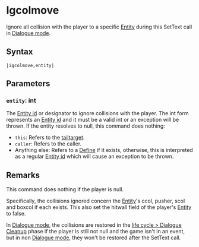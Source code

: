 # Igcolmove

Ignore all collision with the player to a specific [Entity](../../../Data%20format/Entity.md) during this SetText call in [Dialogue mode](../../Dialogue%20mode.md).

## Syntax

````
|igcolmove,entity|
````

## Parameters

### `entity`: int

The [Entity id](../Entity%20id.md) or designator to ignore collisions with the player. The int form represents an [Entity id](../Entity%20id.md) and it must be a valid int or an exception will be thrown. If the entity resolves to null, this command does nothing:

* `this`: Refers to the [tailtarget](../../Notable%20local%20variable/tailtarget.md).
* `caller`: Refers to the caller.
* Anything else: Refers to a [Define](Define.md) if it exists, otherwise, this is interpreted as a regular [Entity id](../Entity%20id.md) which will cause an exception to be thrown.

## Remarks

This command does nothing if the player is null.

Specifically, the collisions ignored concern the [Entity](../../../Data%20format/Entity.md)'s ccol, pusher, scol and boxcol if each exists. This also set the hitwall field of the player's [Entity](../../../Data%20format/Entity.md) to false.

In [Dialogue mode](../../Dialogue%20mode.md), the collisions are restored in the [life cycle > Dialogue Cleanup](../../life%20cycle.md#dialogue-cleanup) phase if the player is still not null and the game isn't in an event, but in non [Dialogue mode](../../Dialogue%20mode.md), they won't be restored after the SetText call.
